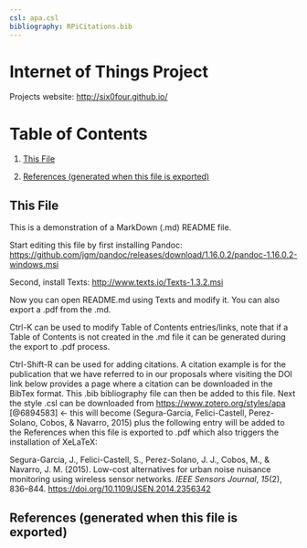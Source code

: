 ```yaml
---
csl: apa.csl
bibliography: RPiCitations.bib
---
```


Internet of Things Project
==========================

Projects website: http://six0four.github.io/

Table of Contents
=================

1.  [This File](#this-file)

5.  [References (generated when this file is
    exported)](#references-generated-when-this-file-is-exported)

This File
---------

This is a demonstration of a MarkDown (.md) README file.

Start editing this file by first installing Pandoc:
https://github.com/jgm/pandoc/releases/download/1.16.0.2/pandoc-1.16.0.2-windows.msi

Second, install Texts: http://www.texts.io/Texts-1.3.2.msi

Now you can open README.md using Texts and modify it. You can also export a .pdf
from the .md.

Ctrl-K can be used to modify Table of Contents entries/links, note that if a
Table of Contents is not created in the .md file it can be generated during the
export to .pdf process.

Ctrl-Shift-R can be used for adding citations. A citation example is for the
publication that we have referred to in our proposals where visiting the DOI link
below provides a page where a citation can be downloaded in the BibTex format.
This .bib bibliography file can then be added to this file. Next the style .csl
can be downloaded from https://www.zotero.org/styles/apa [@6894583] \<- this
will become (Segura-Garcia, Felici-Castell, Perez-Solano, Cobos, & Navarro,
2015) plus the following entry will be added to the References when this file is
exported to .pdf which also triggers the installation of XeLaTeX:

Segura-Garcia, J., Felici-Castell, S., Perez-Solano, J. J., Cobos, M., &
Navarro, J. M. (2015). Low-cost alternatives for urban noise nuisance monitoring
using wireless sensor networks. *IEEE Sensors Journal*, *15*(2), 836–844.
<https://doi.org/10.1109/JSEN.2014.2356342>

References (generated when this file is exported)
-------------------------------------------------
